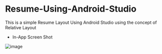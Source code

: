 # Resume-Using-Android-Studio
This is a simple Resume Layout Using Android Studio using the concept of Relative Layout

- In-App Screen Shot


![image](https://user-images.githubusercontent.com/72643034/222962460-a4542bc2-27d6-425c-9cc0-55732b5842db.png)
